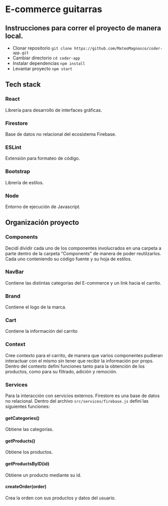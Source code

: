 # E-commerce guitarras
## Instrucciones para correr el proyecto de manera local.
- Clonar repositorio `git clone https://github.com/MateoMagnasco/coder-app.git`
- Cambiar directorio `cd coder-app`
- Instalar dependencias `npm install`
- Levantar proyecto `npm start`

## Tech stack
### React
Librería para desarrollo de interfaces gráficas.
### Firestore
Base de datos no relacional del ecosistema Firebase.
### ESLint
Extensión para formateo de código.
### Bootstrap
Librería de estilos.
### Node
Entorno de ejecución de Javascript.


## Organización proyecto
### Components
Decidí dividir cada uno de los componentes involucrados en una carpeta a parte dentro de la carpeta "Components" de manera de poder reutilzarlos. Cada uno conteniendo su código fuente y su hoja de estilos.
### NavBar
Contiene las distintas categorias del E-commerce y un link hacia el carrito. 
### Brand 
Contiene el logo de la marca.
### Cart
Contiene la información del carrito 



### Context
Cree contexto para el carrito, de manera que varios componentes pudieran interactuar con el mismo sin tener que recibir la información por props. Dentro del contexto definí funciones tanto para la obtención de los productos, como para su filtrado, adición y remoción.

### Services
Para la interacción con servicios externos.
Firestore es una base de datos no relacional.
Dentro del archivo `src/services/firebase.js` definí las siguientes funciones:
#### getCategories()
Obtiene las categorías.
#### getProducts()
Obtiene los productos.
#### getProductsByID(id)
Obtiene un producto mediante su id.
#### createOrder(order)
Crea la orden con sus productos y datos del usuario.










